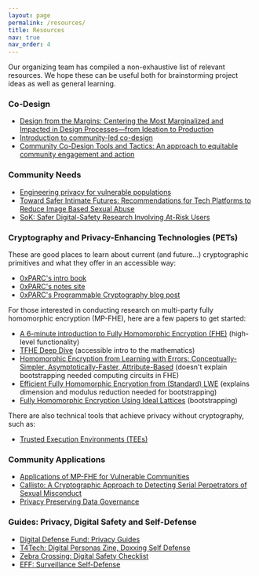 ```yaml
---
layout: page
permalink: /resources/
title: Resources
nav: true
nav_order: 4
---
```


Our organizing team has compiled a non-exhaustive list of relevant resources. We hope these can be useful both for brainstorming project ideas as well as general learning.

### Co-Design

- [Design from the Margins: Centering the Most Marginalized and Impacted in Design Processes—from Ideation to Production](https://www.belfercenter.org/publication/design-margins)
- [Introduction to community-led co-design](https://co-design.inclusivedesign.ca/introduction/)
- [Community Co-Design Tools and Tactics: An approach to equitable community engagement and action](https://dmc.mn/wp-content/uploads/2022/01/Community_CoDesign_Booklet.pdf)

### Community Needs

- [Engineering privacy for vulnerable populations](https://recapworkshop.online/recap24/contributions/troncoso-privacy-vulnerable-populations.html)
- [Toward Safer Intimate Futures: Recommendations for Tech Platforms to Reduce Image Based Sexual Abuse](https://www.eswalliance.org/toward_safer_intimate_futures_recommendations_tech_platforms_reduce_image_based_abuse)
- [SoK: Safer Digital-Safety Research Involving At-Risk Users](https://arxiv.org/abs/2309.00735)

### Cryptography and Privacy-Enhancing Technologies (PETs)

These are good places to learn about current (and future...) cryptographic primitives and what they offer in an accessible way:

- [0xPARC's intro book](https://github.com/0xPARC/0xparc-intro-book)
- [0xPARC's notes site](https://notes.0xparc.org/)
- [0xPARC's Programmable Cryptography blog post](https://0xparc.org/blog/programmable-cryptography-1)

For those interested in conducting research on multi-party fully homomorphic encryption (MP-FHE), here are a few papers to get started:

- [A 6-minute introduction to Fully Homomorphic Encryption (FHE)](https://www.zama.ai/introduction-to-homomorphic-encryption) (high-level functionality)
- [TFHE Deep Dive](https://www.zama.ai/introduction-to-homomorphic-encryption) (accessible intro to the mathematics)
- [Homomorphic Encryption from Learning with Errors: Conceptually-Simpler, Asymptotically-Faster, Attribute-Based](https://eprint.iacr.org/2013/340.pdf) (doesn't explain bootstrapping needed computing circuits in FHE)
- [Efficient Fully Homomorphic Encryption from (Standard) LWE](https://eprint.iacr.org/2011/344.pdf) (explains dimension and modulus reduction needed for bootstrapping)
- [Fully Homomorphic Encryption Using Ideal Lattices](https://www.cs.cmu.edu/~odonnell/hits09/gentry-homomorphic-encryption.pdf) (bootstrapping)

There are also technical tools that achieve privacy without cryptography, such as:

- [Trusted Execution Environments (TEEs)](https://www.trustonic.com/technical-articles/what-is-a-trusted-execution-environment-tee/)

### Community Applications

- [Applications of MP-FHE for Vulnerable Communities](https://www.rileynwong.com/blog/2024/11/17/talk-applications-of-mp-fhe-for-vulnerable-communities)
- [Callisto: A Cryptographic Approach to Detecting Serial Perpetrators of Sexual Misconduct](https://par.nsf.gov/servlets/purl/10061833)
- [Privacy Preserving Data Governance](https://ash.harvard.edu/resources/privacy-preserving-data-governance/)

### Guides: Privacy, Digital Safety and Self-Defense

- [Digital Defense Fund: Privacy Guides](https://digitaldefensefund.org/ddf-guides)
- [T4Tech: Digital Personas Zine, Doxxing Self Defense](https://t4tech-nyc.github.io/)
- [Zebra Crossing: Digital Safety Checklist](https://zebracrossing.narwhalacademy.org/)
- [EFF: Surveillance Self-Defense](https://ssd.eff.org/)
